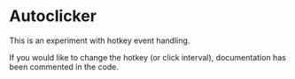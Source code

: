 # Autoclicker

This is an experiment with hotkey event handling.

If you would like to change the hotkey (or click interval), documentation has been commented in the code.

